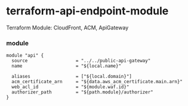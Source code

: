 # terraform-api-endpoint-module
Terraform Module: CloudFront, ACM, ApiGateway


### module
```hcl-terraform
module "api" {
  source                  = "../../public-api-gateway"
  name                    = "${local.name}"

  aliases                 = ["${local.domain}"]
  acm_certificate_arn     = "${data.aws_acm_certificate.main.arn}"
  web_acl_id              = "${module.waf.id}"
  authorizer_path         = "${path.module}/authorizer"
}
```
